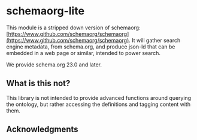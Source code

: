 # schemaorg-lite

This module is a stripped down version of
schemaorg: [https://www.github.com/schemaorg/schemaorg](https://www.github.com/schemaorg/schemaorg).
It will gather search engine metadata, from schema.org, and produce json-ld that can be embedded in a web
page or similar, intended to power search.

We provide schema.org 23.0 and later.

## What is this not?

This library is not intended to provide advanced functions around querying the ontology,
but rather accessing the definitions and tagging content with them.

## Acknowledgments
